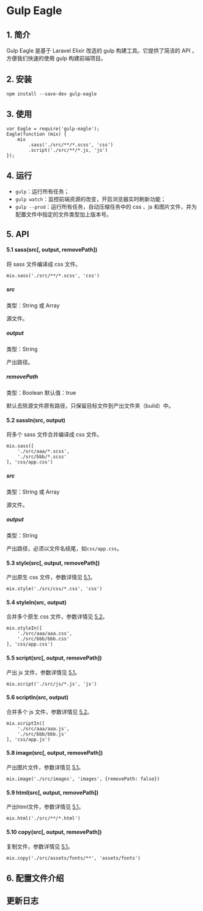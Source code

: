 # Gulp Eagle

## 1. 简介

Gulp Eagle 是基于 Laravel Elixir 改造的 gulp 构建工具。它提供了简洁的 API ，方便我们快速的使用 gulp 构建前端项目。

## 2. 安装

	npm install --save-dev gulp-eagle

## 3. 使用

	var Eagle = require('gulp-eagle');
	Eagle(function (mix) {
	    mix
	        .sass('./src/**/*.scss', 'css')
            .script('./src/**/*.js, 'js')
	});
    
## 4. 运行

- `gulp`：运行所有任务；
- `gulp watch`：监控前端资源的改变，开启浏览器实时刷新功能；
- `gulp --prod`：运行所有任务，自动压缩任务中的 css 、js 和图片文件，并为配置文件中指定的文件类型加上版本号。
    
## 5. API

#### 5.1 sass(src[, output, removePath])

将 sass 文件编译成 css 文件。

	mix.sass('./src/**/*.scss', 'css')

##### src

类型：String 或 Array

源文件。

##### output

类型：String

产出路径。

##### removePath

类型：Boolean 默认值：true

默认去除源文件原有路径，只保留目标文件到产出文件夹（build）中。

#### 5.2 sassIn(src, output)

将多个 sass 文件合并编译成 css 文件。

	mix.sass([
		'./src/aaa/*.scss',
		'./src/bbb/*.scss'
	], 'css/app.css')

##### src

类型：String 或 Array

源文件。

##### output

类型：String

产出路径，必须以文件名结尾，如`css/app.css`。

#### 5.3 style(src[, output, removePath])

产出原生 css 文件，参数详情见 [5.1](#user-content-51-sasssrc-output-removepath)。

	mix.style('./src/css/*.css', 'css')
	
#### 5.4 styleIn(src, output)

合并多个原生 css 文件，参数详情见 [5.2](#user-content-52-sassinsrc-output)。

	mix.styleIn([
		'./src/aaa/aaa.css',
		'./src/bbb/bbb.css'
	], 'css/app.css')
	
#### 5.5 script(src[, output, removePath])

产出 js 文件，参数详情见 [5.1](#user-content-51-sasssrc-output-removepath)。

	mix.script('./src/js/*.js', 'js')
	
#### 5.6 scriptIn(src, output)

合并多个 js 文件，参数详情见 [5.2](#user-content-52-sassinsrc-output)。

	mix.scriptIn([
		'./src/aaa/aaa.js',
		'./src/bbb/bbb.js'
	], 'css/app.js')
    
#### 5.8 image(src[, output, removePath])

产出图片文件，参数详情见 [5.1](#user-content-51-sasssrc-output-removepath)。

	mix.image('./src/images', 'images', {removePath: false})
    
#### 5.9 html(src[, output, removePath])

产出html文件，参数详情见 [5.1](#user-content-51-sasssrc-output-removepath)。

	mix.html('./src/**/*.html')
    
#### 5.10 copy(src[, output, removePath])

复制文件，参数详情见 [5.1](#user-content-51-sasssrc-output-removepath)。

	mix.copy('./src/assets/fonts/**', 'assets/fonts')
	
## 6. 配置文件介绍


## 更新日志
    


